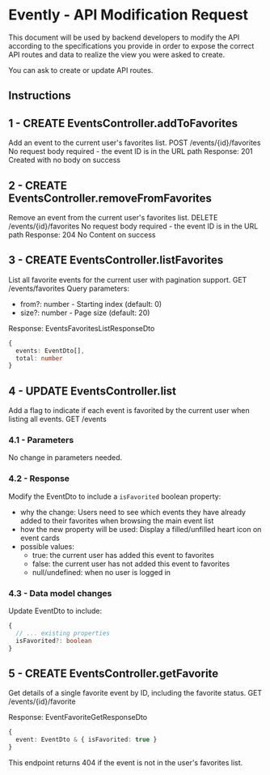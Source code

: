 # Evently - API Modification Request

This document will be used by backend developers to modify the API according to the specifications you provide in order to expose the correct API routes and data to realize the view you were asked to create.

You can ask to create or update API routes.

## Instructions

## 1 - CREATE EventsController.addToFavorites

Add an event to the current user's favorites list.
POST /events/{id}/favorites
No request body required - the event ID is in the URL path
Response: 201 Created with no body on success

## 2 - CREATE EventsController.removeFromFavorites

Remove an event from the current user's favorites list.
DELETE /events/{id}/favorites
No request body required - the event ID is in the URL path
Response: 204 No Content on success

## 3 - CREATE EventsController.listFavorites

List all favorite events for the current user with pagination support.
GET /events/favorites
Query parameters:
- from?: number - Starting index (default: 0)
- size?: number - Page size (default: 20)

Response: EventsFavoritesListResponseDto
```typescript
{
  events: EventDto[],
  total: number
}
```

## 4 - UPDATE EventsController.list

Add a flag to indicate if each event is favorited by the current user when listing all events.
GET /events

### 4.1 - Parameters

No change in parameters needed.

### 4.2 - Response

Modify the EventDto to include a `isFavorited` boolean property:
- why the change: Users need to see which events they have already added to their favorites when browsing the main event list
- how the new property will be used: Display a filled/unfilled heart icon on event cards
- possible values: 
  - true: the current user has added this event to favorites
  - false: the current user has not added this event to favorites
  - null/undefined: when no user is logged in

### 4.3 - Data model changes

Update EventDto to include:
```typescript
{
  // ... existing properties
  isFavorited?: boolean
}
```

## 5 - CREATE EventsController.getFavorite

Get details of a single favorite event by ID, including the favorite status.
GET /events/{id}/favorite

Response: EventFavoriteGetResponseDto
```typescript
{
  event: EventDto & { isFavorited: true }
}
```

This endpoint returns 404 if the event is not in the user's favorites list.